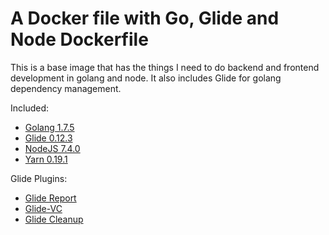 A Docker file with Go, Glide and Node Dockerfile
===============================================

This is a base image that has the things I need to do backend and frontend development in golang and node. It also includes Glide for golang dependency management.

Included:
* [Golang 1.7.5](https://golang.org/)
* [Glide 0.12.3](https://github.com/Masterminds/glide)
* [NodeJS 7.4.0](https://nodejs.org/en/)
* [Yarn 0.19.1](https://yarnpkg.com/)

Glide Plugins:
* [Glide Report](https://github.com/Masterminds/glide-report)
* [Glide-VC](https://github.com/sgotti/glide-vc)
* [Glide Cleanup](https://github.com/ngdinhtoan/glide-cleanup)


